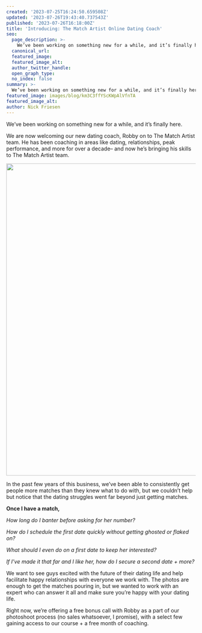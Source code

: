 ```yaml
---
created: '2023-07-25T16:24:50.659508Z'
updated: '2023-07-26T19:43:40.737543Z'
published: '2023-07-26T16:18:00Z'
title: 'Introducing: The Match Artist Online Dating Coach'
seo:
  page_description: >-
    We’ve been working on something new for a while, and it’s finally here. We are now welcoming our new dating coach, Robby on to The Match Art
  canonical_url:
  featured_image:
  featured_image_alt:
  author_twitter_handle:
  open_graph_type:
  no_index: false
summary: >-
  We’ve been working on something new for a while, and it’s finally here. We are now welcoming our new dating coach, Robby on to The Match Artist team. He has been coaching in areas like dating, relationships, peak performance, and more for over a decade– and now he’s bringing his ...
featured_image: images/blog/km3C3ffYScKWpAlVfnTA
featured_image_alt:
author: Nick Friesen
---
```


<p>We&rsquo;ve been working on something new for a while, and it&rsquo;s finally here.</p>
<p>We are now welcoming our new dating coach, Robby on to The Match Artist team. He has been coaching in areas like dating, relationships, peak performance, and more for over a decade&ndash; and now he&rsquo;s bringing his skills to The Match Artist team.</p>
<p><img src="https://cdn.buttercms.com/mAJl7IvSo6LRW492Xi7w" width="553" height="830"></p>
<p>In the past few years of this business, we&rsquo;ve been able to consistently get people more matches than they knew what to do with, but we couldn&rsquo;t help but notice that the dating struggles went far beyond just getting matches.</p>
<p><strong>Once I have a match,</strong></p>
<p><em>How long do I banter before asking for her number?</em></p>
<p><em>How do I schedule the first date quickly without getting ghosted or flaked on?</em></p>
<p><em>What should I even do on a first date to keep her interested?</em></p>
<p><em>If I&rsquo;ve made it that far and I like her, how do I secure a second date + more?</em></p>
<p></p>
<p>We want to see guys excited with the future of their dating life and help facilitate happy relationships with everyone we work with. The photos are enough to get the matches pouring in, but we wanted to work with an expert who can answer it all and make sure you&rsquo;re happy with your dating life.</p>
<p>Right now, we&rsquo;re offering a free bonus call with Robby as a part of our photoshoot process (no sales whatsoever, I promise), with a select few gaining access to our course + a free month of coaching.</p>
